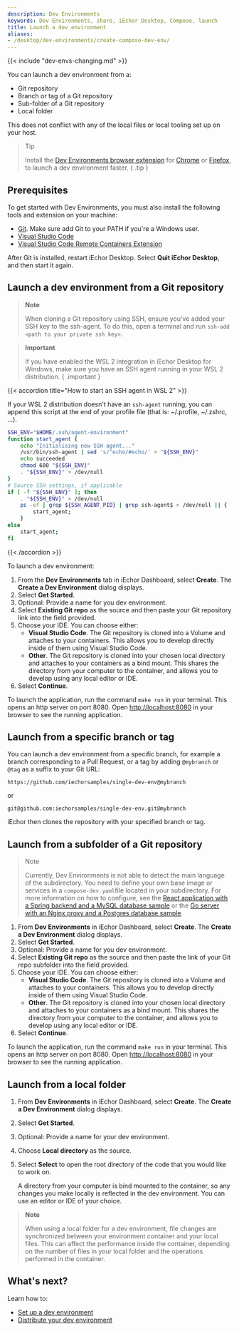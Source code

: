 ```yaml
---
description: Dev Environments
keywords: Dev Environments, share, iEchor Desktop, Compose, launch
title: Launch a dev environment
aliases:
- /desktop/dev-environments/create-compose-dev-env/
---
```


{{< include "dev-envs-changing.md" >}}

You can launch a dev environment from a:
- Git repository
- Branch or tag of a Git repository
- Sub-folder of a Git repository
- Local folder

This does not conflict with any of the local files or local tooling set up on your host. 

>Tip
>
>Install the [Dev Environments browser extension](https://github.com/iechor/dev-envs-extension) for [Chrome](https://chrome.google.com/webstore/detail/iechor-dev-environments/gnagpachnalcofcblcgdbofnfakdbeka) or [Firefox](https://addons.mozilla.org/en-US/firefox/addon/iechor-dev-environments/), to launch a dev environment faster.
{ .tip }

## Prerequisites

To get started with Dev Environments, you must also install the following tools and extension on your machine:

- [Git](https://git-scm.com). Make sure add Git to your PATH if you're a Windows user. 
- [Visual Studio Code](https://code.visualstudio.com/)
- [Visual Studio Code Remote Containers Extension](https://marketplace.visualstudio.com/items?itemName=ms-vscode-remote.remote-containers)

 After Git is installed, restart iEchor Desktop. Select **Quit iEchor Desktop**, and then start it again.

## Launch a dev environment from a Git repository

> **Note**
>
> When cloning a Git repository using SSH, ensure you've added your SSH key to the ssh-agent. To do this, open a terminal and run `ssh-add <path to your private ssh key>`.

> **Important**
>
> If you have enabled the WSL 2 integration in iEchor Desktop for Windows, make sure you have an SSH agent running in your WSL 2 distribution.
{ .important }

{{< accordion title="How to start an SSH agent in WSL 2" >}}

If your WSL 2 distribution doesn't have an `ssh-agent` running, you can append this script at the end of your profile file (that is: ~/.profile, ~/.zshrc, ...).

```bash
SSH_ENV="$HOME/.ssh/agent-environment"
function start_agent {
    echo "Initialising new SSH agent..."
    /usr/bin/ssh-agent | sed 's/^echo/#echo/' > "${SSH_ENV}"
    echo succeeded
    chmod 600 "${SSH_ENV}"
    . "${SSH_ENV}" > /dev/null
}
# Source SSH settings, if applicable
if [ -f "${SSH_ENV}" ]; then
    . "${SSH_ENV}" > /dev/null
    ps -ef | grep ${SSH_AGENT_PID} | grep ssh-agent$ > /dev/null || {
        start_agent;
    }
else
    start_agent;
fi
```

{{< /accordion >}}

To launch a dev environment:

1. From the **Dev Environments** tab in iEchor Dashboard, select **Create**. The **Create a Dev Environment** dialog displays.
2. Select **Get Started**. 
3. Optional: Provide a name for you dev environment.
4. Select **Existing Git repo** as the source and then paste your Git repository link into the field provided.
5. Choose your IDE. You can choose either:
    - **Visual Studio Code**. The Git repository is cloned into a Volume and attaches to your containers. This allows you to develop directly inside of them using Visual Studio Code.
    - **Other**. The Git repository is cloned into your chosen local directory and attaches to your containers as a bind mount. This shares the directory from your computer to the container, and allows you to develop using any local editor or IDE.
6. Select **Continue**.

To launch the application, run the command `make run` in your terminal. This opens an http server on port 8080. Open [http://localhost:8080](http://localhost:8080) in your browser to see the running application.


## Launch from a specific branch or tag

You can launch a dev environment from a specific branch, for example a branch corresponding to a Pull Request, or a tag by adding `@mybranch` or `@tag` as a suffix to your Git URL:

 `https://github.com/iechorsamples/single-dev-env@mybranch`

 or

 `git@github.com:iechorsamples/single-dev-env.git@mybranch`

iEchor then clones the repository with your specified branch or tag.

## Launch from a subfolder of a Git repository

>Note
>
>Currently, Dev Environments is not able to detect the main language of the subdirectory. You need to define your own base image or services in a `compose-dev.yaml`file located in your subdirectory. For more information on how to configure, see the [React application with a Spring backend and a MySQL database sample](https://github.com/iechor/awesome-compose/tree/master/react-java-mysql) or the [Go server with an Nginx proxy and a Postgres database sample](https://github.com/iechor/awesome-compose/tree/master/nginx-golang-postgres). 

1. From **Dev Environments** in iEchor Dashboard, select **Create**. The **Create a Dev Environment** dialog displays.
2. Select **Get Started**.
3. Optional: Provide a name for you dev environment.
4. Select **Existing Git repo** as the source and then paste the link of your Git repo subfolder into the field provided.
5. Choose your IDE. You can choose either:
    - **Visual Studio Code**. The Git repository is cloned into a Volume and attaches to your containers. This allows you to develop directly inside of them using Visual Studio Code.
    - **Other**. The Git repository is cloned into your chosen local directory and attaches to your containers as a bind mount. This shares the directory from your computer to the container, and allows you to develop using any local editor or IDE.
6. Select **Continue**.

To launch the application, run the command `make run` in your terminal. This opens an http server on port 8080. Open [http://localhost:8080](http://localhost:8080) in your browser to see the running application.

## Launch from a local folder

1. From **Dev Environments** in iEchor Dashboard, select **Create**. The **Create a Dev Environment** dialog displays.
2. Select **Get Started**.
3. Optional: Provide a name for your dev environment.
4. Choose **Local directory** as the source.
5. Select **Select** to open the root directory of the code that you would like to work on.
   
   A directory from your computer is bind mounted to the container, so any changes you make locally is reflected in the dev environment. You can use an editor or IDE of your choice.

> **Note**
>
> When using a local folder for a dev environment, file changes are synchronized between your environment container and your local files. This can affect the performance inside the container, depending on the number of files in your local folder and the operations performed in the container.

## What's next?

Learn how to:
- [Set up a dev environment](set-up.md)
- [Distribute your dev environment](share.md)
